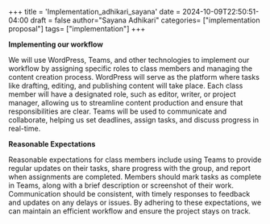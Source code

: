 +++
title = 'Implementation_adhikari_sayana'
date = 2024-10-09T22:50:51-04:00
draft = false
author="Sayana Adhikari"
categories= ["implementation proposal"]
tags= ["implementation"]
+++


**Implementing our workflow**

We will use WordPress, Teams, and other technologies to implement our workflow by assigning specific roles to class members and managing the content creation process. WordPress will serve as the platform where tasks like drafting, editing, and publishing content will take place. Each class member will have a designated role, such as editor, writer, or project manager, allowing us to streamline content production and ensure that responsibilities are clear. Teams will be used to communicate and collaborate, helping us set deadlines, assign tasks, and discuss progress in real-time.

**Reasonable Expectations**

Reasonable expectations for class members include using Teams to provide regular updates on their tasks, share progress with the group, and report when assignments are completed. Members should mark tasks as complete in Teams, along with a brief description or screenshot of their work. Communication should be consistent, with timely responses to feedback and updates on any delays or issues. By adhering to these expectations, we can maintain an efficient workflow and ensure the project stays on track.







 